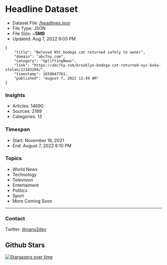 # Headline Dataset

- Dataset File: [/headlines.json](https://raw.githubusercontent.com/fwd/news/master/headlines.json) 
- File Type: JSON
- File Size: ~**5MB**
- Updated: Aug 7, 2022 9:05 PM

```
{
    "title": "Beloved NYC bodega cat returned safely to owner",
    "domain": "abc7ny.com",
    "category": "UpliftingNews",
    "link": "https://abc7ny.com/brooklyn-bodega-cat-returned-nyc-boka-stolen/12103204/",
    "timestamp": 1659847761,
    "published": "August 7, 2022 12:49 AM"
}
```

### Insights

- Articles: 14690
- Sources: 2189
- Categories: 13

### Timespan

- Start: November 16, 2021
- End: August 7, 2022 8:10 PM

### Topics

- World News
- Technology
- Television
- Entertaiment
- Politics
- Sport
- More Coming Soon

---

### Contact 

Twitter: [@nano2dev](https://twitter.com/nano2dev)

## Github Stars

[![Stargazers over time](https://starchart.cc/fwd/news.svg)](https://starchart.cc/fwd/news)
	
